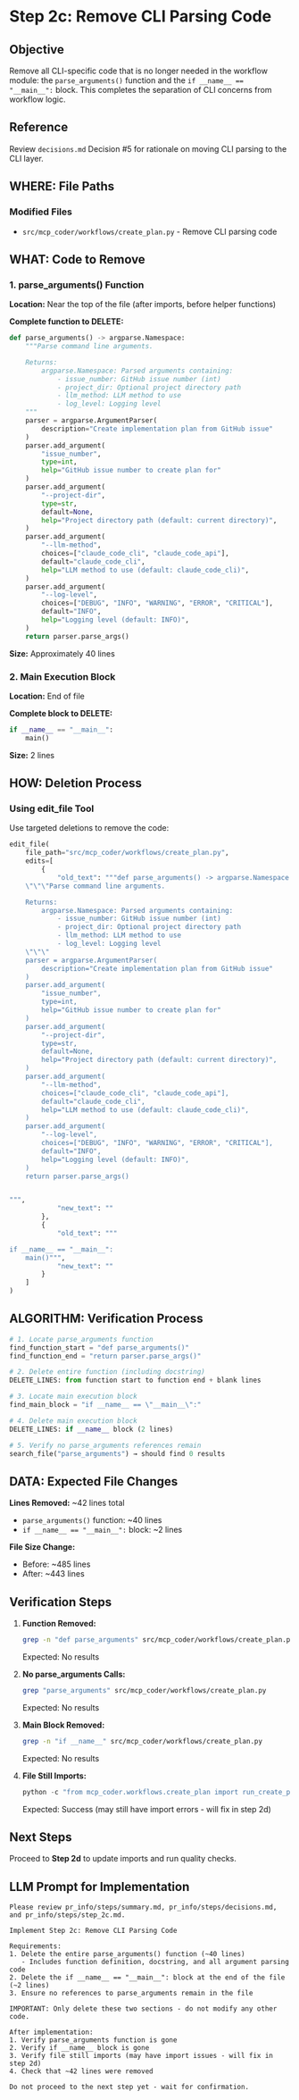 # Step 2c: Remove CLI Parsing Code

## Objective

Remove all CLI-specific code that is no longer needed in the workflow module: the `parse_arguments()` function and the `if __name__ == "__main__":` block. This completes the separation of CLI concerns from workflow logic.

## Reference

Review `decisions.md` Decision #5 for rationale on moving CLI parsing to the CLI layer.

## WHERE: File Paths

### Modified Files
- `src/mcp_coder/workflows/create_plan.py` - Remove CLI parsing code

## WHAT: Code to Remove

### 1. parse_arguments() Function

**Location:** Near the top of the file (after imports, before helper functions)

**Complete function to DELETE:**
```python
def parse_arguments() -> argparse.Namespace:
    """Parse command line arguments.

    Returns:
        argparse.Namespace: Parsed arguments containing:
            - issue_number: GitHub issue number (int)
            - project_dir: Optional project directory path
            - llm_method: LLM method to use
            - log_level: Logging level
    """
    parser = argparse.ArgumentParser(
        description="Create implementation plan from GitHub issue"
    )
    parser.add_argument(
        "issue_number",
        type=int,
        help="GitHub issue number to create plan for"
    )
    parser.add_argument(
        "--project-dir",
        type=str,
        default=None,
        help="Project directory path (default: current directory)",
    )
    parser.add_argument(
        "--llm-method",
        choices=["claude_code_cli", "claude_code_api"],
        default="claude_code_cli",
        help="LLM method to use (default: claude_code_cli)",
    )
    parser.add_argument(
        "--log-level",
        choices=["DEBUG", "INFO", "WARNING", "ERROR", "CRITICAL"],
        default="INFO",
        help="Logging level (default: INFO)",
    )
    return parser.parse_args()
```

**Size:** Approximately 40 lines

### 2. Main Execution Block

**Location:** End of file

**Complete block to DELETE:**
```python
if __name__ == "__main__":
    main()
```

**Size:** 2 lines

## HOW: Deletion Process

### Using edit_file Tool

Use targeted deletions to remove the code:

```python
edit_file(
    file_path="src/mcp_coder/workflows/create_plan.py",
    edits=[
        {
            "old_text": """def parse_arguments() -> argparse.Namespace:
    \"\"\"Parse command line arguments.

    Returns:
        argparse.Namespace: Parsed arguments containing:
            - issue_number: GitHub issue number (int)
            - project_dir: Optional project directory path
            - llm_method: LLM method to use
            - log_level: Logging level
    \"\"\"
    parser = argparse.ArgumentParser(
        description="Create implementation plan from GitHub issue"
    )
    parser.add_argument(
        "issue_number",
        type=int,
        help="GitHub issue number to create plan for"
    )
    parser.add_argument(
        "--project-dir",
        type=str,
        default=None,
        help="Project directory path (default: current directory)",
    )
    parser.add_argument(
        "--llm-method",
        choices=["claude_code_cli", "claude_code_api"],
        default="claude_code_cli",
        help="LLM method to use (default: claude_code_cli)",
    )
    parser.add_argument(
        "--log-level",
        choices=["DEBUG", "INFO", "WARNING", "ERROR", "CRITICAL"],
        default="INFO",
        help="Logging level (default: INFO)",
    )
    return parser.parse_args()


""",
            "new_text": ""
        },
        {
            "old_text": """

if __name__ == "__main__":
    main()""",
            "new_text": ""
        }
    ]
)
```

## ALGORITHM: Verification Process

```python
# 1. Locate parse_arguments function
find_function_start = "def parse_arguments()"
find_function_end = "return parser.parse_args()"

# 2. Delete entire function (including docstring)
DELETE_LINES: from function start to function end + blank lines

# 3. Locate main execution block
find_main_block = "if __name__ == \"__main__\":"

# 4. Delete main execution block
DELETE_LINES: if __name__ block (2 lines)

# 5. Verify no parse_arguments references remain
search_file("parse_arguments") → should find 0 results
```

## DATA: Expected File Changes

**Lines Removed:** ~42 lines total
- `parse_arguments()` function: ~40 lines
- `if __name__ == "__main__":` block: ~2 lines

**File Size Change:**
- Before: ~485 lines
- After: ~443 lines

## Verification Steps

1. **Function Removed:**
   ```bash
   grep -n "def parse_arguments" src/mcp_coder/workflows/create_plan.py
   ```
   Expected: No results

2. **No parse_arguments Calls:**
   ```bash
   grep "parse_arguments" src/mcp_coder/workflows/create_plan.py
   ```
   Expected: No results

3. **Main Block Removed:**
   ```bash
   grep -n "if __name__" src/mcp_coder/workflows/create_plan.py
   ```
   Expected: No results

4. **File Still Imports:**
   ```python
   python -c "from mcp_coder.workflows.create_plan import run_create_plan_workflow"
   ```
   Expected: Success (may still have import errors - will fix in step 2d)

## Next Steps

Proceed to **Step 2d** to update imports and run quality checks.

## LLM Prompt for Implementation

```
Please review pr_info/steps/summary.md, pr_info/steps/decisions.md, and pr_info/steps/step_2c.md.

Implement Step 2c: Remove CLI Parsing Code

Requirements:
1. Delete the entire parse_arguments() function (~40 lines)
   - Includes function definition, docstring, and all argument parsing code
2. Delete the if __name__ == "__main__": block at the end of the file (~2 lines)
3. Ensure no references to parse_arguments remain in the file

IMPORTANT: Only delete these two sections - do not modify any other code.

After implementation:
1. Verify parse_arguments function is gone
2. Verify if __name__ block is gone
3. Verify file still imports (may have import issues - will fix in step 2d)
4. Check that ~42 lines were removed

Do not proceed to the next step yet - wait for confirmation.
```
